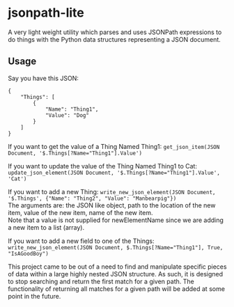 # jsonpath-lite
A very light weight utility which parses and uses JSONPath expressions to do things with the Python data structures representing a JSON document.

## Usage
Say you have this JSON:
```
{
    "Things": [
        {
            "Name": "Thing1",
            "Value": "Dog"
        }
    ]
}
```
If you want to get the value of a Thing Named Thing1:
`get_json_item(JSON Document, '$.Things[?Name="Thing1"].Value')`

If you want to update the value of the Thing Named Thing1 to Cat:
`update_json_element(JSON Document, '$.Things[?Name="Thing1"].Value', 'Cat')`

If you want to add a new Thing:
`write_new_json_element(JSON Document, '$.Things', {"Name": "Thing2", "Value": "Manbearpig"})`  
The arguments are: the JSON like object, path to the location of the new item, value of the new item, name of the new item.  
Note that a value is not supplied for newElementName since we are adding a new item to a list (array).

If you want to add a new field to one of the Things:
`write_new_json_element(JSON Document, $.Things[?Name="Thing1"], True, "IsAGoodBoy")`

This project came to be out of a need to find and manipulate specific pieces of data within a large highly nested JSON structure. As such, it is designed to stop searching and return the first match for a given path. The functionality of returning all matches for a given path will be added at some point in the future. 
